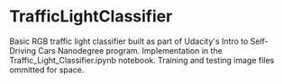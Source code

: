 # TrafficLightClassifier
Basic RGB traffic light classifier built as part of Udacity's Intro to Self-Driving Cars Nanodegree program. Implementation in the Traffic_Light_Classifier.ipynb notebook. Training and testing image files ommitted for space.
